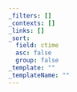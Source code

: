 ```yaml
---
_filters: []
_contexts: []
_links: []
_sort:
  field: ctime
  asc: false
  group: false
_template: ""
_templateName: ""
---
```

